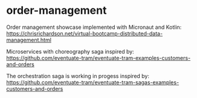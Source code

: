 # order-management

Order management showcase implemented with Micronaut and Kotlin:
https://chrisrichardson.net/virtual-bootcamp-distributed-data-management.html

Microservices with choreography saga inspired by:
https://github.com/eventuate-tram/eventuate-tram-examples-customers-and-orders

The orchestration saga is working in progess inspired by:
https://github.com/eventuate-tram/eventuate-tram-sagas-examples-customers-and-orders
